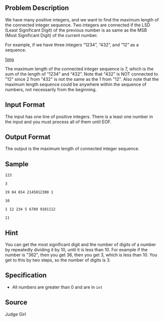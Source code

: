 ## Problem Description

We have many positive integers, and we want to find the maximum length of the connected integer sequence. Two integers are connected if the LSD (Least Significant Digit) of the previous number is as same as the MSB (Most Significant Digit) of the current number.

For example, if we have three integers “1234”, “432”, and “12” as a sequence.

[!img](file://sample.png)

The maximum length of the connected integer sequence is $7$, which is the sum of the length of “1234” and “432”. Note that "432" is NOT connected to "12" since 2 from "432" is not the same as the 1 from "12". Also note that the maximum length sequence could be anywhere within the sequence of numbers, not necessarily from the beginning.

## Input Format

The input has one line of positive integers. There is a least one number in the input and you must process all of them until EOF.

## Output Format

The output is the maximum length of connected integer sequence.

## Sample

```input1
123
```

```output1
3
```

```input2
19 84 654 2145012300 1
```

```output2
10
```

```input3
1 12 234 5 6789 9101112
```

```output3
11
```

## Hint

You can get the most significant digit and the number of digits of a number by repeatedly dividing it by $10$, until it is less than $10$. For example if the number is "362", then you get 36, then you get 3, which is less than $10$. You get to this by two steps, so the number of digits is $3$.

## Specification

- All numbers are greater than 0 and are in `int`

## Source

Judge Girl
